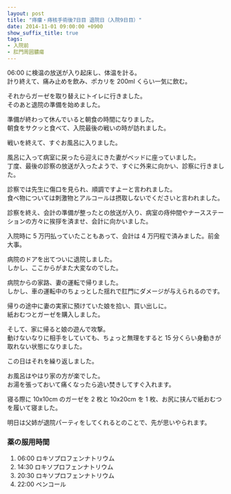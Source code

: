 ```yaml
---
layout: post
title: "痔瘻・痔核手術後7日目 退院日（入院9日目）"
date: 2014-11-01 09:00:00 +0900
show_suffix_title: true
tags:
- 入院前
- 肛門周囲膿瘍
---
```


06:00 に検温の放送が入り起床し、体温を計る。  
計り終えて、痛み止めを飲み、ポカリを 200ml くらい一気に飲む。

それからガーゼを取り替えにトイレに行きました。  
そのあと退院の準備を始めました。

準備が終わって休んでいると朝食の時間になりました。  
朝食をサクッと食べて、入院最後の戦いの時が訪れました。

戦いを終えて、すぐお風呂に入りました。

風呂に入って病室に戻ったら迎えにきた妻がベッドに座っていました。  
丁度、最後の診察の放送が入ったようで、すぐに外来に向かい、診察に行きました。

<!-- more -->

診察では先生に傷口を見られ、順調ですよーと言われました。  
食べ物については刺激物とアルコールは摂取しないでくださいと言われました。

診察を終え、会計の準備が整ったとの放送が入り、病室の痔仲間やナースステーションの方々に挨拶を済ませ、会計に向かいました。

入院時に 5 万円払っていたこともあって、会計は 4 万円程で済みました。前金大事。

病院のドアを出てついに退院しました。  
しかし、ここからがまた大変なのでした。

病院からの家路、妻の運転で帰りました。  
しかし、車の運転中のちょっとした揺れで肛門にダメージが与えられるのです。

帰りの途中に妻の実家に預けていた娘を拾い、買い出しに。  
紙おむつとガーゼを購入しました。

そして、家に帰ると娘の遊んで攻撃。  
動けないなりに相手をしていても、ちょっと無理をすると 15 分くらい身動きが取れない状態になりました。

この日はそれを繰り返しました。

お風呂はやはり家の方が楽でした。  
お湯を張っておいて痛くなったら追い焚きしてすぐ入れます。

寝る際に 10x10cm のガーゼを 2 枚と 10x20cm を 1 枚、お尻に挟んで紙おむつを履いて寝ました。

明日は父姉が退院パーティをしてくれるとのことで、先が思いやられます。


### 薬の服用時間

1. 06:00 ロキソプロフェンナトリウム
2. 14:30 ロキソプロフェンナトリウム
3. 20:30 ロキソプロフェンナトリウム
4. 22:00 ベンコール
